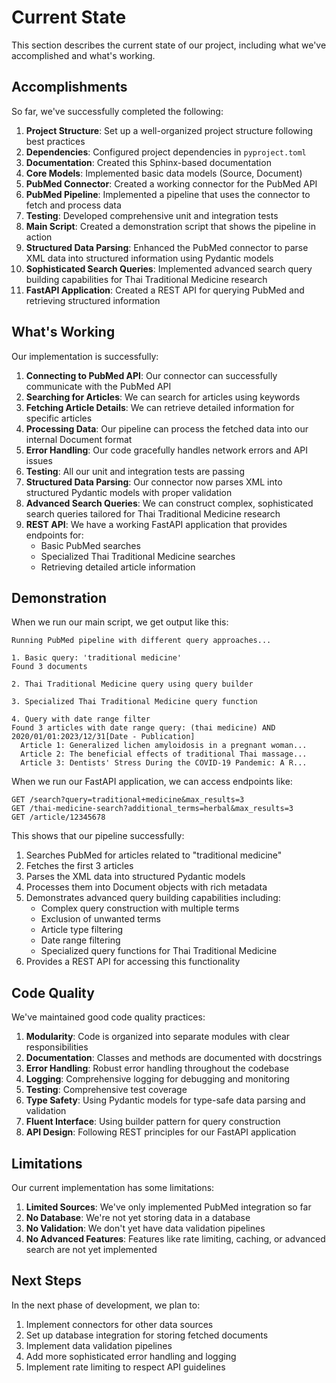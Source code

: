 # Current State

This section describes the current state of our project, including what we've accomplished and what's working.

## Accomplishments

So far, we've successfully completed the following:

1. **Project Structure**: Set up a well-organized project structure following best practices
2. **Dependencies**: Configured project dependencies in `pyproject.toml`
3. **Documentation**: Created this Sphinx-based documentation
4. **Core Models**: Implemented basic data models (Source, Document)
5. **PubMed Connector**: Created a working connector for the PubMed API
6. **PubMed Pipeline**: Implemented a pipeline that uses the connector to fetch and process data
7. **Testing**: Developed comprehensive unit and integration tests
8. **Main Script**: Created a demonstration script that shows the pipeline in action
9. **Structured Data Parsing**: Enhanced the PubMed connector to parse XML data into structured information using Pydantic models
10. **Sophisticated Search Queries**: Implemented advanced search query building capabilities for Thai Traditional Medicine research
11. **FastAPI Application**: Created a REST API for querying PubMed and retrieving structured information

## What's Working

Our implementation is successfully:

1. **Connecting to PubMed API**: Our connector can successfully communicate with the PubMed API
2. **Searching for Articles**: We can search for articles using keywords
3. **Fetching Article Details**: We can retrieve detailed information for specific articles
4. **Processing Data**: Our pipeline can process the fetched data into our internal Document format
5. **Error Handling**: Our code gracefully handles network errors and API issues
6. **Testing**: All our unit and integration tests are passing
7. **Structured Data Parsing**: Our connector now parses XML into structured Pydantic models with proper validation
8. **Advanced Search Queries**: We can construct complex, sophisticated search queries tailored for Thai Traditional Medicine research
9. **REST API**: We have a working FastAPI application that provides endpoints for:
   - Basic PubMed searches
   - Specialized Thai Traditional Medicine searches
   - Retrieving detailed article information

## Demonstration

When we run our main script, we get output like this:

```
Running PubMed pipeline with different query approaches...

1. Basic query: 'traditional medicine'
Found 3 documents

2. Thai Traditional Medicine query using query builder

3. Specialized Thai Traditional Medicine query function

4. Query with date range filter
Found 3 articles with date range query: (thai medicine) AND 2020/01/01:2023/12/31[Date - Publication]
  Article 1: Generalized lichen amyloidosis in a pregnant woman...
  Article 2: The beneficial effects of traditional Thai massage...
  Article 3: Dentists' Stress During the COVID-19 Pandemic: A R...
```

When we run our FastAPI application, we can access endpoints like:

```
GET /search?query=traditional+medicine&max_results=3
GET /thai-medicine-search?additional_terms=herbal&max_results=3
GET /article/12345678
```

This shows that our pipeline successfully:

1. Searches PubMed for articles related to "traditional medicine"
2. Fetches the first 3 articles
3. Parses the XML data into structured Pydantic models
4. Processes them into Document objects with rich metadata
5. Demonstrates advanced query building capabilities including:
   - Complex query construction with multiple terms
   - Exclusion of unwanted terms
   - Article type filtering
   - Date range filtering
   - Specialized query functions for Thai Traditional Medicine
6. Provides a REST API for accessing this functionality

## Code Quality

We've maintained good code quality practices:

1. **Modularity**: Code is organized into separate modules with clear responsibilities
2. **Documentation**: Classes and methods are documented with docstrings
3. **Error Handling**: Robust error handling throughout the codebase
4. **Logging**: Comprehensive logging for debugging and monitoring
5. **Testing**: Comprehensive test coverage
6. **Type Safety**: Using Pydantic models for type-safe data parsing and validation
7. **Fluent Interface**: Using builder pattern for query construction
8. **API Design**: Following REST principles for our FastAPI application

## Limitations

Our current implementation has some limitations:

1. **Limited Sources**: We've only implemented PubMed integration so far
2. **No Database**: We're not yet storing data in a database
3. **No Validation**: We don't yet have data validation pipelines
4. **No Advanced Features**: Features like rate limiting, caching, or advanced search are not yet implemented

## Next Steps

In the next phase of development, we plan to:

1. Implement connectors for other data sources
2. Set up database integration for storing fetched documents
3. Implement data validation pipelines
4. Add more sophisticated error handling and logging
5. Implement rate limiting to respect API guidelines